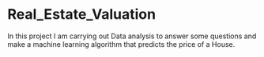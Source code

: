 # Real_Estate_Valuation
In this project I am carrying out Data analysis to answer some questions and make a machine learning algorithm that predicts the price of a House.
